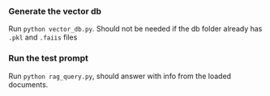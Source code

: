 ### Generate the vector db

Run `python vector_db.py`. Should not be needed if the db folder already has `.pkl` and `.faiis` files

### Run the test prompt

Run `python rag_query.py`, should answer with info from the loaded documents. 